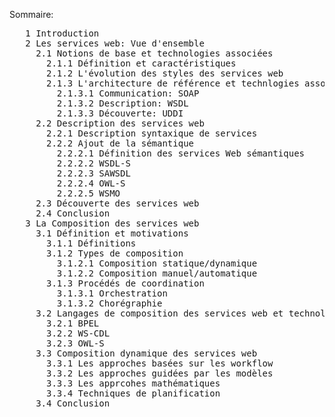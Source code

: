Sommaire:
<pre>
   1 Introduction
   2 Les services web: Vue d'ensemble
     2.1 Notions de base et technologies associées
       2.1.1 Définition et caractéristiques 
       2.1.2 L'évolution des styles des services web
       2.1.3 L'architecture de référence et technlogies associées
         2.1.3.1 Communication: SOAP
         2.1.3.2 Description: WSDL
         2.1.3.3 Découverte: UDDI
     2.2 Description des services web
       2.2.1 Description syntaxique de services
       2.2.2 Ajout de la sémantique
         2.2.2.1 Définition des services Web sémantiques
         2.2.2.2 WSDL-S
         2.2.2.3 SAWSDL
         2.2.2.4 OWL-S
         2.2.2.5 WSMO
     2.3 Découverte des services web
     2.4 Conclusion
   3 La Composition des services web
     3.1 Définition et motivations
       3.1.1 Définitions
       3.1.2 Types de composition
         3.1.2.1 Composition statique/dynamique
         3.1.2.2 Composition manuel/automatique
       3.1.3 Procédés de coordination
         3.1.3.1 Orchestration
         3.1.3.2 Chorégraphie
     3.2 Langages de composition des services web et technologies associées
       3.2.1 BPEL
       3.2.2 WS-CDL
       3.2.3 OWL-S
     3.3 Composition dynamique des services web
       3.3.1 Les approches basées sur les workflow
       3.3.2 Les approches guidées par les modèles
       3.3.3 Les apprcohes mathématiques
       3.3.4 Techniques de planification
     3.4 Conclusion
